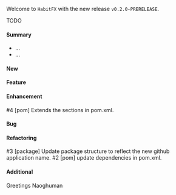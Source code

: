 Welcome to `HabitFX` with the new release `v0.2.0-PRERELEASE`.

TODO



#### Summary
* ...
* ...



#### New



#### Feature



#### Enhancement
#4 [pom] Extends the sections in pom.xml.



#### Bug



#### Refactoring
#3 [package] Update package structure to reflect the new github application name.
#2 [pom] update dependencies in pom.xml.



#### Additional



Greetings
Naoghuman



[//]: # (Issues which will be integrated in this release)



[//]: # (Links)

